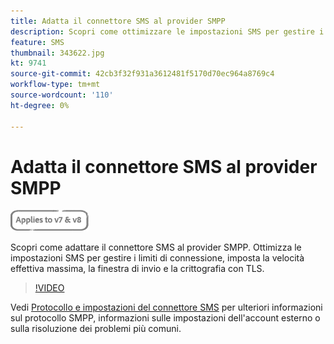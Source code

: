 ```yaml
---
title: Adatta il connettore SMS al provider SMPP
description: Scopri come ottimizzare le impostazioni SMS per gestire i limiti di connessione, impostare la velocità effettiva massima, la finestra di invio e la crittografia con TLS.
feature: SMS
thumbnail: 343622.jpg
kt: 9741
source-git-commit: 42cb3f32f931a3612481f5170d70ec964a8769c4
workflow-type: tm+mt
source-wordcount: '110'
ht-degree: 0%

---
```



# Adatta il connettore SMS al provider SMPP

![Si applica a V7, V8](../assets/V7-V8-stamp.png)

Scopri come adattare il connettore SMS al provider SMPP. Ottimizza le impostazioni SMS per gestire i limiti di connessione, imposta la velocità effettiva massima, la finestra di invio e la crittografia con TLS.

>[!VIDEO](https://video.tv.adobe.com/v/343622?quality=12)

Vedi [Protocollo e impostazioni del connettore SMS](https://experienceleague.adobe.com/docs/campaign-classic/using/sending-messages/sending-messages-on-mobiles/sms-protocol.html?lang=en#sending-messages) per ulteriori informazioni sul protocollo SMPP, informazioni sulle impostazioni dell&#39;account esterno o sulla risoluzione dei problemi più comuni.